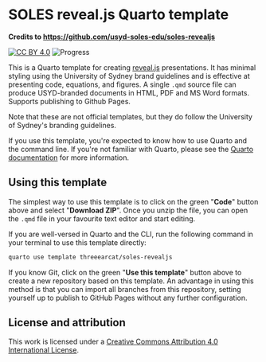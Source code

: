# SOLES reveal.js Quarto template

**Credits to https://github.com/usyd-soles-edu/soles-revealjs**

[![CC BY 4.0][cc-by-shield]][cc-by]
![Progress](https://progress-bar.dev/90/?title=progress)

This is a Quarto template for creating [reveal.js](https://revealjs.com/#/) presentations. It has minimal styling using the University of Sydney brand guidelines and is effective at presenting code, equations, and figures. A single `.qmd` source file can produce USYD-branded documents in HTML, PDF and MS Word formats. Supports publishing to Github Pages.

Note that these are not official templates, but they do follow the University of Sydney's branding guidelines.

If you use this template, you're expected to know how to use Quarto and the command line. If you're not familiar with Quarto, please see the [Quarto documentation](https://quarto.org/docs/getting-started.html) for more information.

## Using this template

The simplest way to use this template is to click on the green "**Code**" button above and select "**Download ZIP**". Once you unzip the file, you can open the `.qmd` file in your favourite text editor and start editing.

If you are well-versed in Quarto and the CLI, run the following command in your terminal to use this template directly:

```sh
quarto use template threeearcat/soles-revealjs
```

If you know Git, click on the green "**Use this template**" button above to create a new repository based on this template. An advantage in using this method is that you can import all branches from this repository, setting yourself up to publish to GitHub Pages without any further configuration.

## License and attribution

This work is licensed under a
[Creative Commons Attribution 4.0 International License][cc-by].

[cc-by]: http://creativecommons.org/licenses/by/4.0/
[cc-by-shield]: https://img.shields.io/badge/License-CC%20BY%204.0-lightgrey.svg

